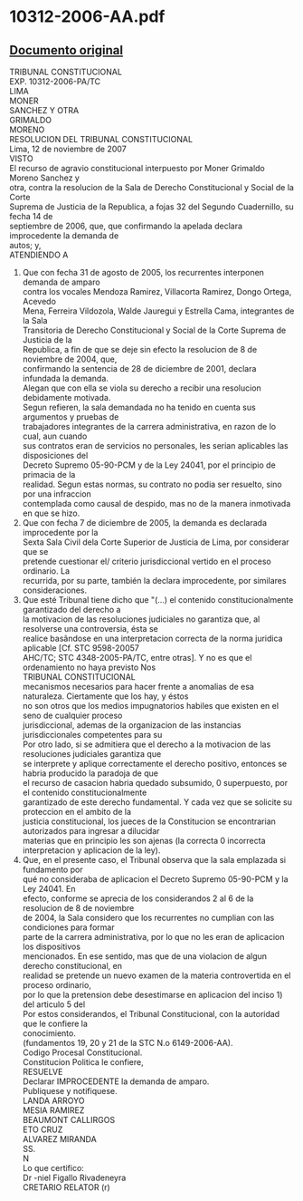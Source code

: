 
10312-2006-AA.pdf
=================
  
[Documento original](https://tc.gob.pe/jurisprudencia/2008/10312-2006-AA.pdf)  
---  
TRIBUNAL CONSTITUCIONAL  
EXP. 10312-2006-PA/TC  
LIMA  
MONER  
SANCHEZ Y OTRA  
GRIMALDO  
MORENO  
RESOLUCION DEL TRIBUNAL CONSTITUCIONAL  
Lima, 12 de noviembre de 2007  
VISTO  
El recurso de agravio constitucional interpuesto por Moner Grimaldo Moreno Sanchez y  
otra, contra la resolucion de la Sala de Derecho Constitucional y Social de la Corte  
Suprema de Justicia de la Republica, a fojas 32 del Segundo Cuadernillo, su fecha 14 de  
septiembre de 2006, que, que confirmando la apelada declara improcedente la demanda de  
autos; y,  
ATENDIENDO A  
1. Que con fecha 31 de agosto de 2005, los recurrentes interponen demanda de amparo  
contra los vocales Mendoza Ramirez, Villacorta Ramirez, Dongo Ortega, Acevedo  
Mena, Ferreira Vildozola, Walde Jauregui y Estrella Cama, integrantes de la Sala  
Transitoria de Derecho Constitucional y Social de la Corte Suprema de Justicia de la  
Republica, a fin de que se deje sin efecto la resolucion de 8 de noviembre de 2004, que,  
confirmando la sentencia de 28 de diciembre de 2001, declara infundada la demanda.  
Alegan que con ella se viola su derecho a recibir una resolucion debidamente motivada.  
Segun refieren, la sala demandada no ha tenido en cuenta sus argumentos y pruebas de  
trabajadores integrantes de la carrera administrativa, en razon de lo cual, aun cuando  
sus contratos eran de servicios no personales, les serian aplicables las disposiciones del  
Decreto Supremo 05-90-PCM y de la Ley 24041, por el principio de primacia de la  
realidad. Segun estas normas, su contrato no podia ser resuelto, sino por una infraccion  
contemplada como causal de despido, mas no de la manera inmotivada en que se hizo.  
2. Que con fecha 7 de diciembre de 2005, la demanda es declarada improcedente por la  
Sexta Sala Civil dela Corte Superior de Justicia de Lima, por considerar que se  
pretende cuestionar el/ criterio jurisdiccional vertido en el proceso ordinario. La  
recurrida, por su parte, también la declara improcedente, por similares consideraciones.  
3. Que esté Tribunal tiene dicho que "(...) el contenido constitucionalmente garantizado del derecho a  
la motivacion de las resoluciones judiciales no garantiza que, al resolverse una controversia, ésta se  
realice basândose en una interpretacion correcta de la norma juridica aplicable [Cf. STC 9598-20057  
AHC/TC; STC 4348-2005-PA/TC, entre otras]. Y no es que el ordenamiento no haya previsto Nos  
TRIBUNAL CONSTITUCIONAL  
mecanismos necesarios para hacer frente a anomalias de esa naturaleza. Ciertamente que los hay, y éstos  
no son otros que los medios impugnatorios habiles que existen en el seno de cualquier proceso  
jurisdiccional, ademas de la organizacion de las instancias jurisdiccionales competentes para su  
Por otro lado, si se admitiera que el derecho a la motivacion de las resoluciones judiciales garantiza que  
se interprete y aplique correctamente el derecho positivo, entonces se habria producido la paradoja de que  
el recurso de casacion habria quedado subsumido, 0 superpuesto, por el contenido constitucionalmente  
garantizado de este derecho fundamental. Y cada vez que se solicite su proteccion en el ambito de la  
justicia constitucional, los jueces de la Constitucion se encontrarian autorizados para ingresar a dilucidar  
materias que en principio les son ajenas (la correcta 0 incorrecta interpretacion y aplicacion de la ley).  
4. Que, en el presente caso, el Tribunal observa que la sala emplazada si fundamento por  
qué no consideraba de aplicacion el Decreto Supremo 05-90-PCM y la Ley 24041. En  
efecto, conforme se aprecia de los considerandos 2 al 6 de la resolucion de 8 de noviembre  
de 2004, la Sala considero que los recurrentes no cumplian con las condiciones para formar  
parte de la carrera administrativa, por lo que no les eran de aplicacion los dispositivos  
mencionados. En ese sentido, mas que de una violacion de algun derecho constitucional, en  
realidad se pretende un nuevo examen de la materia controvertida en el proceso ordinario,  
por lo que la pretension debe desestimarse en aplicacion del inciso 1) del articulo 5 del  
Por estos considerandos, el Tribunal Constitucional, con la autoridad que le confiere la  
conocimiento.  
(fundamentos 19, 20 y 21 de la STC N.o 6149-2006-AA).  
Codigo Procesal Constitucional.  
Constitucion Politica le confiere,  
RESUELVE  
Declarar IMPROCEDENTE la demanda de amparo.  
Publiquese y notifiquese.  
LANDA ARROYO  
MESIA RAMIREZ  
BEAUMONT CALLIRGOS  
ETO CRUZ  
ALVAREZ MIRANDA  
SS.  
N  
Lo que certifico:  
Dr -niel Figallo Rivadeneyra  
CRETARIO RELATOR (r)